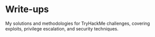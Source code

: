 # Write-ups
My solutions and methodologies for TryHackMe challenges, covering exploits, privilege escalation, and security techniques.
